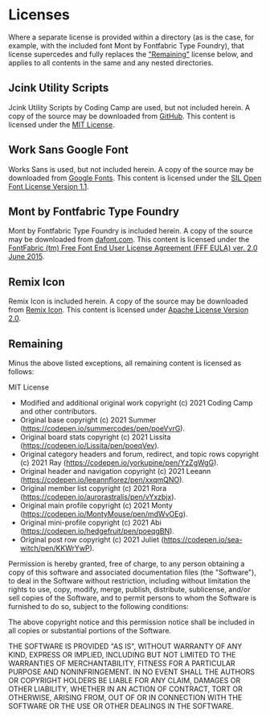 # Licenses

Where a separate license is provided within a directory (as is the case, for example, with the included font Mont by Fontfabric Type Foundry), that license supercedes and fully replaces the ["Remaining"](#remaining) license below, and applies to all contents in the same and any nested directories.

## Jcink Utility Scripts

Jcink Utility Scripts by Coding Camp are used, but not included herein. A copy of the source may be downloaded from [GitHub](https://github.com/coding-camp-wiki/jcink-utility-scripts). This content is licensed under the [MIT License](https://github.com/coding-camp-wiki/jcink-utility-scripts/LICENSE).

## Work Sans Google Font

Works Sans is used, but not included herein. A copy of the source may be downloaded from [Google Fonts](https://fonts.google.com/specimen/Work+Sans). This content is licensed under the [SIL Open Font License Version 1.1](https://github.com/google/fonts/blob/main/ofl/worksans/OFL.txt).

## Mont by Fontfabric Type Foundry

Mont by Fontfabric Type Foundry is included herein. A copy of the source may be downloaded from [dafont.com](https://www.dafont.com/mont.font). This content is licensed under the [FontFabric (tm) Free Font End User License Agreement (FFF EULA) ver. 2.0 June 2015](</dist/assets/fonts/mont/FFF EULA ver. 2.0 June 2015.pdf>).

## Remix Icon

Remix Icon is included herein. A copy of the source may be downloaded from [Remix Icon](https://remixicon.com/). This content is licensed under [Apache License Version 2.0](/dist/assets/svg/remix-icon/LICENSE).

## Remaining

Minus the above listed exceptions, all remaining content is licensed as follows:

MIT License

-   Modified and additional original work copyright (c) 2021 Coding Camp and other contributors.
-   Original base copyright (c) 2021 Summer (https://codepen.io/summercodes/pen/poeVvrG).
-   Original board stats copyright (c) 2021 Lissita (https://codepen.io/Lissita/pen/poeqVev).
-   Original category headers and forum, redirect, and topic rows copyright (c) 2021 Ray (https://codepen.io/yorkupine/pen/YzZgWgG).
-   Original header and navigation copyright (c) 2021 Leeann (https://codepen.io/leeannflorez/pen/xxqmQNO).
-   Original member list copyright (c) 2021 Rora (https://codepen.io/aurorastralis/pen/vYxzbjx).
-   Original main profile copyright (c) 2021 Monty (https://codepen.io/MontyMouse/pen/mdWvOEg).
-   Original mini-profile copyright (c) 2021 Abi (https://codepen.io/hedgefruit/pen/poeqgBN).
-   Original post row copyright (c) 2021 Juliet (https://codepen.io/sea-witch/pen/KKWrYwP).

Permission is hereby granted, free of charge, to any person obtaining a copy
of this software and associated documentation files (the "Software"), to deal
in the Software without restriction, including without limitation the rights
to use, copy, modify, merge, publish, distribute, sublicense, and/or sell
copies of the Software, and to permit persons to whom the Software is
furnished to do so, subject to the following conditions:

The above copyright notice and this permission notice shall be included in all
copies or substantial portions of the Software.

THE SOFTWARE IS PROVIDED "AS IS", WITHOUT WARRANTY OF ANY KIND, EXPRESS OR
IMPLIED, INCLUDING BUT NOT LIMITED TO THE WARRANTIES OF MERCHANTABILITY,
FITNESS FOR A PARTICULAR PURPOSE AND NONINFRINGEMENT. IN NO EVENT SHALL THE
AUTHORS OR COPYRIGHT HOLDERS BE LIABLE FOR ANY CLAIM, DAMAGES OR OTHER
LIABILITY, WHETHER IN AN ACTION OF CONTRACT, TORT OR OTHERWISE, ARISING FROM,
OUT OF OR IN CONNECTION WITH THE SOFTWARE OR THE USE OR OTHER DEALINGS IN THE
SOFTWARE.
